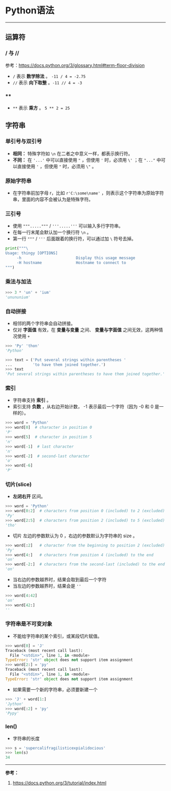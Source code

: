 # Python语法

---

## 运算符

### / 与 //

参考：https://docs.python.org/3/glossary.html#term-floor-division

- `/` 表示 **数学除法** 。 `-11 / 4 = -2.75 `
- `//` 表示 **向下取整** 。`-11 // 4 = -3 `

### **

- `**` 表示 **乘方** 。 `5 ** 2 = 25`

## 字符串

### 单引号与双引号

- **相同：** 特殊字符如 `\n` 在二者之中意义一样，都表示换行符。
- **不同：** 在 `'...'` 中可以直接使用 `"` ，但使用 `'` 时，必须用 `\'` ；在 `"..."` 中可以直接使用 `'` ，但使用 `"` 时，必须用 `\"`  。

### 原始字符串

- 在字符串前加字母 r，比如 `r'C:\some\name'` ，则表示这个字符串为原始字符串，里面的内容不会被认为是特殊字符。

### 三引号

- 使用 `"""....."""` / `'''.....'''` 可以输入多行字符串。
- 在每一行末尾会默认加一个换行符 `\n`  。
- 第一行 `"""` / `'''` 后面跟着的换行符，可以通过加 `\` 符号去掉。

```python
print("""\
Usage: thingy [OPTIONS]
     -h                        Display this usage message
     -H hostname               Hostname to connect to
""")
```

### 乘法与加法

```python
>>> 3 * 'un' + 'ium'
'unununium'
```

### 自动拼接

- 相邻的两个字符串会自动拼接。
- 仅对 **字面值** 有效，在 **变量与变量** 之间、 **变量与字面值** 之间无效，这两种情况使用 `+` 

```python
>>> 'Py' 'thon'
'Python'
```

```python
>>> text = ('Put several strings within parentheses '
...         'to have them joined together.')
>>> text
'Put several strings within parentheses to have them joined together.'
```

### 索引

- 字符串支持 **索引** 。
- 索引支持 **负数** ，从右边开始计数， -1 表示最后一个字符（因为 -0 和 0 是一样的）。

```python
>>> word = 'Python'
>>> word[0]  # character in position 0
'P'
>>> word[5]  # character in position 5
'n'
>>> word[-1]  # last character
'n'
>>> word[-2]  # second-last character
'o'
>>> word[-6]
'P'
```

### 切片(slice)

- **左闭右开** 区间。

```python
>>> word = 'Python'
>>> word[0:2]  # characters from position 0 (included) to 2 (excluded)
'Py'
>>> word[2:5]  # characters from position 2 (included) to 5 (excluded)
'tho'
```

- 切片 左边的参数默认为 0 ，右边的参数默认为字符串的 size 。

```python
>>> word[:2]   # character from the beginning to position 2 (excluded)
'Py'
>>> word[4:]   # characters from position 4 (included) to the end
'on'
>>> word[-2:]  # characters from the second-last (included) to the end
'on'
```

- 当右边的参数越界时，结果会取到最后一个字符
- 当左边的参数越界时，结果会是  `''` 

```python
>>> word[4:42]
'on'
>>> word[42:]
''
```

### 字符串是不可变对象

- 不能给字符串的某个索引，或某段切片赋值。

```python
>>> word[0] = 'J'
Traceback (most recent call last):
  File "<stdin>", line 1, in <module>
TypeError: 'str' object does not support item assignment
>>> word[2:] = 'py'
Traceback (most recent call last):
  File "<stdin>", line 1, in <module>
TypeError: 'str' object does not support item assignment
```

- 如果需要一个新的字符串，必须要新建一个

```python
>>> 'J' + word[1:]
'Jython'
>>> word[:2] + 'py'
'Pypy'
```

### len()

- 字符串的长度

```python
>>> s = 'supercalifragilisticexpialidocious'
>>> len(s)
34
```







---

**参考：**

1. https://docs.python.org/3/tutorial/index.html